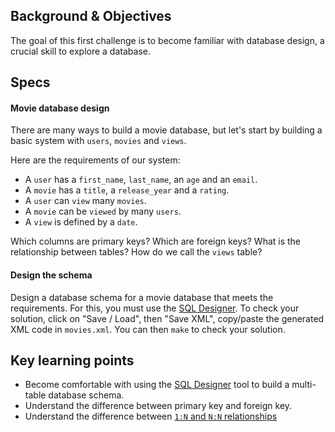## Background & Objectives

The goal of this first challenge is to become familiar with database design, a crucial skill to explore a database.

## Specs

#### Movie database design

There are many ways to build a movie database, but let's start by building a basic system with `users`, `movies` and `views`.

Here are the requirements of our system:

- A `user` has a `first_name`, `last_name`, an `age` and an `email`.
- A `movie` has a `title`, a `release_year` and a `rating`.
- A `user` can `view` many `movies`.
- A `movie` can be `viewed` by many `users`.
- A `view` is defined by a `date`.

Which columns are primary keys? Which are foreign keys? What is the relationship between tables? How do we call the `views` table?

#### Design the schema

Design a database schema for a movie database that meets the requirements.
For this, you must use the [SQL Designer](http://db.lewagon.com).
To check your solution, click on "Save / Load", then "Save XML", copy/paste the generated XML code in `movies.xml`. You can then `make` to check your solution.

## Key learning points

- Become comfortable with using the [SQL Designer](http://db.lewagon.com) tool to build a multi-table database schema.
- Understand the difference between primary key and foreign key.
- Understand the difference between [`1:N` and `N:N` relationships](https://en.wikipedia.org/wiki/Cardinality_(data_modeling))
